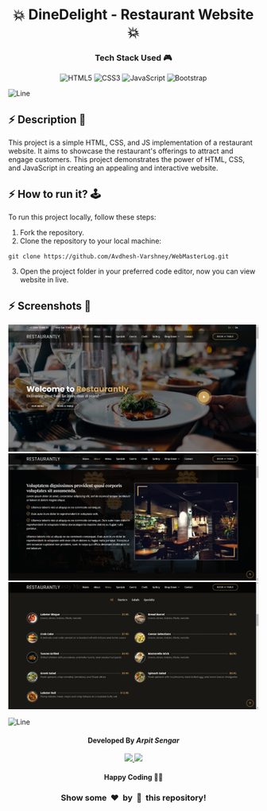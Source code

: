 <h1  align='center'><b>💥 DineDelight - Restaurant Website💥</b></h1>
<h3  align='center'>Tech Stack Used 🎮</h3>
<div  align='center'>

![HTML5](https://img.shields.io/badge/html5-%23E34F26.svg?style=for-the-badge&logo=html5&logoColor=white) ![CSS3](https://img.shields.io/badge/css3-%231572B6.svg?style=for-the-badge&logo=css3&logoColor=white) ![JavaScript](https://img.shields.io/badge/javascript-%23323330.svg?style=for-the-badge&logo=javascript&logoColor=%23F7DF1E)
![Bootstrap](https://img.shields.io/badge/bootstrap-%238511FA.svg?style=for-the-badge&logo=bootstrap&logoColor=white)

</div>

![Line](https://github.com/Avdhesh-Varshney/WebMasterLog/assets/114330097/4b78510f-a941-45f8-a9d5-80ed0705e847)

## :zap: Description 📃

<div>
<p>This project is a simple HTML, CSS, and JS implementation of a restaurant website. It aims to showcase the restaurant's offerings to attract and engage customers. This project demonstrates the power of HTML, CSS, and JavaScript in creating an appealing and interactive website.</p>

</div>

## :zap: How to run it? 🕹️

<div>

<p>To run this project locally, follow these steps:

1. Fork the repository.
2. Clone the repository to your local machine:

```
git clone https://github.com/Avdhesh-Varshney/WebMasterLog.git
```

3. Open the project folder in your preferred code editor, now you can view website in live.
</p>
</div>

## :zap: Screenshots 📸

<img  src="assets/img/ss/1.png">
<img  src="assets/img/ss/2.png">
<img  src="assets/img/ss/3.png">

![Line](https://github.com/Avdhesh-Varshney/WebMasterLog/assets/114330097/4b78510f-a941-45f8-a9d5-80ed0705e847)

<h4  align='center'>Developed By <b><i>Arpit Sengar</i></b></h4>
<p  align='center'>
<a  href='https://www.linkedin.com/in/arpitsengar'>
    <img  src='https://img.shields.io/badge/linkedin-%230077B5.svg?style=for-the-badge&logo=linkedin&logoColor=white'  />
</a>
<a  href='https://github.com/arpy8'>
<img  src='https://img.shields.io/badge/github-%23121011.svg?style=for-the-badge&logo=github&logoColor=white'  />
</a>
</p>

<h4  align='center'>Happy Coding 🧑‍💻</h4>
<h3  align="center">Show some &nbsp;❤️&nbsp; by &nbsp;🌟&nbsp; this repository!</h3>
